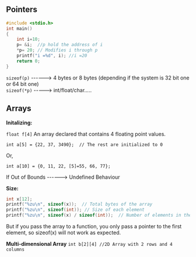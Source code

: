 
## Pointers
```C
#include <stdio.h>
int main()
{
    int i=10;
    p= &i;  //p hold the address of i
    *p= 20; // Modifies i through p 
    printf("i =%d", i); //i =20
    return 0;
}
```
`sizeof(p)` ------> 4 bytes or 8 bytes (depending if the system is 32 bit one or 64 bit one)  
`sizeof(*p)` -----> int/float/char.....

## Arrays
**Initalizing:**  

`float f[4]` An array declared that contains 4 floating point values.  
```
int a[5] = {22, 37, 3490};  // The rest are initialized to 0
```
Or,
```
int a[10] = {0, 11, 22, [5]=55, 66, 77};
```
If Out of Bounds ------> Undefined Behaviour  


**Size:** 
```C
int x[12];
printf("%zu\n", sizeof(x));  // Total bytes of the array
printf("%zu\n", sizeof(int)); // Size of each element
printf("%zu\n", sizeof(x) / sizeof(int));  // Number of elements in the array
```
But if you pass the array to a function, you only pass a pointer to the first element, so sizeof(x) will not work as expected.

**Multi-dimensional Array**
`int b[2][4] //2D Array with 2 rows and 4 columns`
